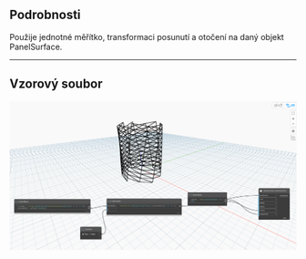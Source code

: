 ## Podrobnosti
Použije jednotné měřítko, transformaci posunutí a otočení na daný objekt PanelSurface.
___
## Vzorový soubor

![SetTransform](./Autodesk.DesignScript.Geometry.PanelSurface.SetTransform_img.jpg)
